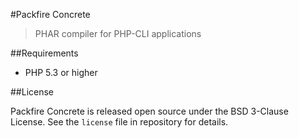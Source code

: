 #Packfire Concrete

>PHAR compiler for PHP-CLI applications 

##Requirements

- PHP 5.3 or higher

##License

Packfire Concrete is released open source under the BSD 3-Clause License. See the `license` file in repository for details.